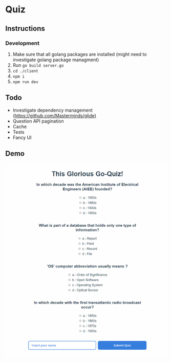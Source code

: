 # Quiz

## Instructions

### Development

1. Make sure that all golang packages are installed (might need to investigate golang package managment)
2. Run `go build server.go`
3. `cd ./client`
4. `npm i`
5. `npm run dev`

## Todo

* Investigate dependency management (<https://github.com/Masterminds/glide)>
* Question API pagination
* Cache
* Tests
* Fancy UI

## Demo

![quiz_demo.gif](quiz_demo.gif)
